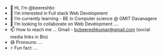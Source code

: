 - 👋 Hi, I’m @beereshbc
- 👀 I’m interested in Full stack Web Development
- 🌱 I’m currently learning - BE in Computer science @ GMIT Davanagere
- 💞️ I’m looking to collaborate on Web Development ....
- 📫 How to reach me ... Gmail - bcbeereshkumar@gmail.com (social media links in Bio)
- 😄 Pronouns: ...
- ⚡ Fun fact: ...

<!---
beereshbc/beereshbc is a ✨ special ✨ repository because its `README.md` (this file) appears on your GitHub profile.
You can click the Preview link to take a look at your changes.
--->
